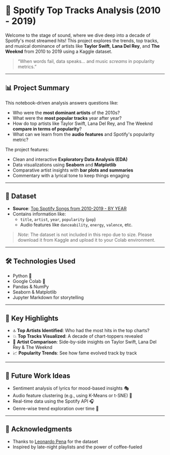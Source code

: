 # 🎵 Spotify Top Tracks Analysis (2010 - 2019)

Welcome to the stage of sound, where we dive deep into a decade of Spotify's most streamed hits! This project explores the trends, top tracks, and musical dominance of artists like **Taylor Swift**, **Lana Del Rey**, and **The Weeknd** from 2010 to 2019 using a Kaggle dataset.

> “When words fail, data speaks... and music *screams* in popularity metrics.”

---

## 📊 Project Summary

This notebook-driven analysis answers questions like:
- Who were the **most dominant artists** of the 2010s?
- What were the **most popular tracks** year after year?
- How do top artists like Taylor Swift, Lana Del Rey, and The Weeknd **compare in terms of popularity**?
- What can we learn from the **audio features** and Spotify's popularity metric?

The project features:
- Clean and interactive **Exploratory Data Analysis (EDA)**
- Data visualizations using **Seaborn** and **Matplotlib**
- Comparative artist insights with **bar plots and summaries**
- Commentary with a lyrical tone to keep things engaging

---

## 📁 Dataset

- **Source**: [Top Spotify Songs from 2010-2019 - BY YEAR](https://www.kaggle.com/datasets/leonardopena/top-spotify-songs-from-20102019-by-year)
- Contains information like:
  - `title`, `artist`, `year`, `popularity` (`pop`)
  - Audio features like `danceability`, `energy`, `valence`, etc.

> *Note*: The dataset is not included in this repo due to size. Please download it from Kaggle and upload it to your Colab environment.

---

## 🛠 Technologies Used

- Python 🐍  
- Google Colab 📓  
- Pandas & NumPy  
- Seaborn & Matplotlib  
- Jupyter Markdown for storytelling  

---

## 📌 Key Highlights

- 🔝 **Top Artists Identified**: Who had the most hits in the top charts?  
- 💥 **Top Tracks Visualized**: A decade of chart-toppers revealed  
- 🧠 **Artist Comparison**: Side-by-side insights on Taylor Swift, Lana Del Rey & The Weeknd  
- 📈 **Popularity Trends**: See how fame evolved track by track  

---

## 🧠 Future Work Ideas

- Sentiment analysis of lyrics for mood-based insights 🎭  
- Audio feature clustering (e.g., using K-Means or t-SNE) 📡  
- Real-time data using the Spotify API 🎧  
- Genre-wise trend exploration over time 🎹  

---

## 🤝 Acknowledgments

- Thanks to [Leonardo Pena](https://www.kaggle.com/leonardopena) for the dataset  
- Inspired by late-night playlists and the power of coffee-fueled
